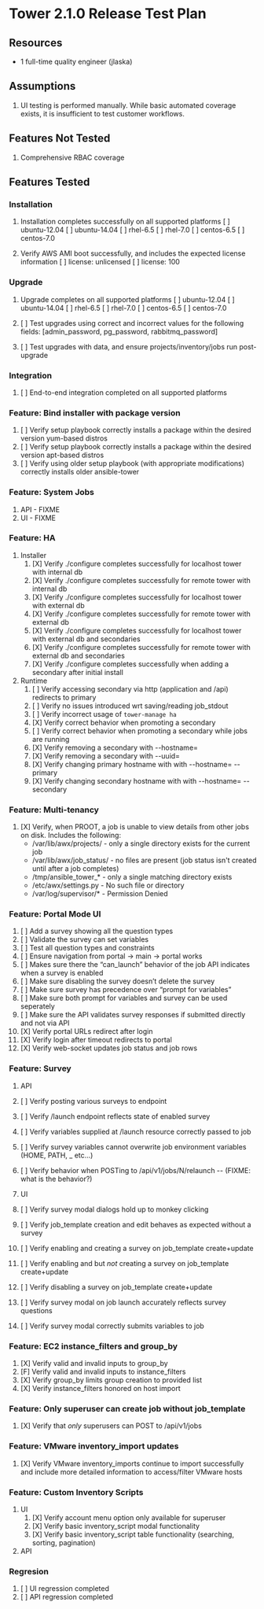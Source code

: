 # Tower 2.1.0 Release Test Plan

## Resources
* 1 full-time quality engineer (jlaska)

## Assumptions
1. UI testing is performed manually.  While basic automated coverage exists, it is insufficient to test customer workflows.

## Features Not Tested
1. Comprehensive RBAC coverage

## Features Tested

### Installation
1. Installation completes successfully on all supported platforms
    [ ] ubuntu-12.04
    [ ] ubuntu-14.04
    [ ] rhel-6.5
    [ ] rhel-7.0
    [ ] centos-6.5
    [ ] centos-7.0

2. Verify AWS AMI boot successfully, and includes the expected license information
    [ ] license: unlicensed
    [ ] license: 100

### Upgrade
1. Upgrade completes on all supported platforms
    [ ] ubuntu-12.04
    [ ] ubuntu-14.04
    [ ] rhel-6.5
    [ ] rhel-7.0
    [ ] centos-6.5
    [ ] centos-7.0

2. [ ] Test upgrades using correct and incorrect values for the following fields: [admin_password, pg_password, rabbitmq_password]
3. [ ] Test upgrades with data, and ensure projects/inventory/jobs run post-upgrade

### Integration
1. [ ] End-to-end integration completed on all supported platforms

### Feature: Bind installer with package version
1. [ ] Verify setup playbook correctly installs a package within the desired version yum-based distros
2. [ ] Verify setup playbook correctly installs a package within the desired version apt-based distros
3. [ ] Verify using older setup playbook (with appropriate modifications) correctly installs older ansible-tower

### Feature: System Jobs
1. API - FIXME
2. UI - FIXME

### Feature: HA
1. Installer
    1. [X] Verify ./configure completes successfully for localhost tower with internal db
    2. [X] Verify ./configure completes successfully for remote tower with internal db
    3. [X] Verify ./configure completes successfully for localhost tower with external db
    4. [X] Verify ./configure completes successfully for remote tower with external db
    5. [X] Verify ./configure completes successfully for localhost tower with external db and secondaries
    6. [X] Verify ./configure completes successfully for remote tower with external db and secondaries
    7. [X] Verify ./configure completes successfully when adding a secondary after initial install
2. Runtime
    1. [ ] Verify accessing secondary via http (application and /api) redirects to primary
    2. [ ] Verify no issues introduced wrt saving/reading job_stdout
    3. [ ] Verify incorrect usage of `tower-manage ha`
    4. [X] Verify correct behavior when promoting a secondary
    5. [ ] Verify correct behavior when promoting a secondary while jobs are running
    5. [X] Verify removing a secondary with --hostname=<valid>
    5. [X] Verify removing a secondary with --uuid=<valid>
    5. [X] Verify changing primary hostname with with --hostname=<valid> --primary
    5. [X] Verify changing secondary hostname with with --hostname=<valid> --secondary

### Feature: Multi-tenancy
1. [X] Verify, when PROOT, a job is unable to view details from other jobs on disk.  Includes the following:
     - /var/lib/awx/projects/ - only a single directory exists for the current job
     - /var/lib/awx/job_status/ - no files are present (job status isn't created until after a job completes)
     - /tmp/ansible_tower_* - only a single matching directory exists
     - /etc/awx/settings.py - No such file or directory
     - /var/log/supervisor/* - Permission Denied

### Feature: Portal Mode UI
1. [ ] Add a survey showing all the question types
1. [ ] Validate the survey can set variables
1. [ ] Test all question types and constraints
1. [ ] Ensure navigation from portal -> main -> portal works
1. [ ] Makes sure there the “can_launch” behavior of the job API indicates when a survey is enabled
1. [ ] Make sure disabling the survey doesn’t delete the survey
1. [ ] Make sure survey has precedence over “prompt for variables”
1. [ ] Make sure both prompt for variables and survey can be used seperately
1. [ ] Make sure the API validates survey responses if submitted directly and not via API
1. [X] Verify portal URLs redirect after login
1. [X] Verify login after timeout redirects to portal
1. [X] Verify web-socket updates job status and job rows

### Feature: Survey
1. API
  1. [ ] Verify posting various surveys to endpoint
  2. [ ] Verify /launch endpoint reflects state of enabled survey
  3. [ ] Verify variables supplied at /launch resource correctly passed to job
  4. [ ] Verify survey variables cannot overwrite job environment variables (HOME, PATH, _ etc...)
  5. [ ] Verify behavior when POSTing to /api/v1/jobs/N/relaunch -- (FIXME: what is the behavior?)

2. UI
  1. [ ] Verify survey modal dialogs hold up to monkey clicking
  2. [ ] Verify job_template creation and edit behaves as expected without a survey
  2. [ ] Verify enabling and creating a survey on job_template create+update
  3. [ ] Verify enabling and but *not* creating a survey on job_template create+update
  4. [ ] Verify disabling a survey on job_template create+update
  5. [ ] Verify survey modal on job launch accurately reflects survey questions
  6. [ ] Verify survey modal correctly submits variables to job

### Feature: EC2 instance_filters and group_by
1. [X] Verify valid and invalid inputs to group_by
2. [F] Verify valid and invalid inputs to instance_filters
3. [X] Verify group_by limits group creation to provided list
4. [X] Verify instance_filters honored on host import

### Feature: Only superuser can create job without job_template
1. [X] Verify that *only* superusers can POST to /api/v1/jobs

### Feature: VMware inventory_import updates
1. [X] Verify VMware inventory_imports continue to import successfully and include more detailed information to access/filter VMware hosts

### Feature: Custom Inventory Scripts
1. UI
   1. [X] Verify account menu option only available for superuser
   1. [X] Verify basic inventory_script modal functionality
   1. [X] Verify basic inventory_script table functionality (searching, sorting, pagination)
2. API

### Regresion
1. [ ] UI regression completed
2. [ ] API regression completed
